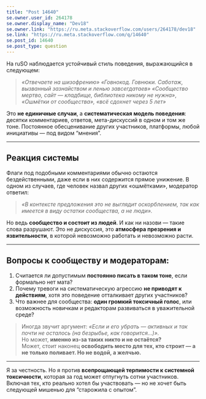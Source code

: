 ```yaml
---
title: "Post 14640"
se.owner.user_id: 264178
se.owner.display_name: "Dev18"
se.owner.link: "https://ru.meta.stackoverflow.com/users/264178/dev18"
se.link: "https://ru.meta.stackoverflow.com/q/14640"
se.post_id: 14640
se.post_type: question
---
```

<p>На ruSO наблюдается устойчивый стиль поведения, выражающийся в следующем:</p>
<blockquote>
<p><em>«Отвечаете на шизофрению»</em>
<em>«Говнокод. Говнюки. Саботаж, вызванный зазнайством и ленью завсегдатаев»</em>
<em>«Сообщество мертво, сайт — кладбище, библиотека никому не нужна»</em>,
<em>«Ошмётки от сообщества», «всё сдохнет через 5 лет»</em></p>
</blockquote>
<p>Это <strong>не единичные случаи</strong>, а <strong>систематическая модель поведения</strong>: десятки комментариев, ответов, мета-дискуссий в одном и том же тоне. Постоянное обесценивание других участников, платформы, любой инициативы — под видом “мнения”.</p>
<hr />
<h2>Реакция системы</h2>
<p>Флаги под подобными комментариями обычно остаются бездейственными, даже если в них содержится прямое унижение. В одном из случаев, где человек назвал других «ошмётками», модератор ответил:</p>
<blockquote>
<p><em>«В контексте предложения это не выглядит оскорблением, так как имеется в виду остатки сообщества, а не люди».</em></p>
</blockquote>
<p>Но ведь <strong>сообщество и состоит из людей</strong>. И как ни назови — такие слова разрушают. Это не дискуссия, это <strong>атмосфера презрения и язвительности</strong>, в которой невозможно работать и невозможно расти.</p>
<hr />
<h2>Вопросы к сообществу и модераторам:</h2>
<ol>
<li>Считается ли допустимым <strong>постоянно писать в таком тоне</strong>, если формально нет мата?</li>
<li>Почему тревоги на систематическую агрессию <strong>не приводят к действиям</strong>, хотя это поведение отталкивает других участников?</li>
<li>Что важнее для сообщества: <strong>один громкий токсичный голос</strong>, или возможность новичкам и редакторам развиваться в уважительной среде?</li>
</ol>
<blockquote>
<p>Иногда звучит аргумент: <em>«Если и его убрать — активных и так почти не осталось (на безрыбье, как говорится...)».</em><br>
Но может, <strong>именно из-за таких никто и не остаётся?</strong><br>
Может, стоит наконец <strong>освободить место для тех, кто строит — а не только поливает. Но не водой, а желчью.</strong></p>
</blockquote>
<hr />
<p>Я за честность. Но я против <strong>всепрощающей терпимости к системной токсичности</strong>, которая за год может отпугнуть сотни участников. Включая тех, кто реально хотел бы участвовать — но не хочет быть следующей мишенью для “старожила с опытом”.</p>

